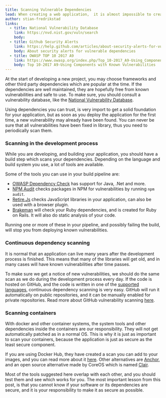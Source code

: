 ```yaml
---
title: Scanning Vulnerable Dependencies
lead: When creating a web application,  it is almost impossible to create it without relying on third party dependencies. But how do you know that the dependencies you use are secure?
author: stian-fredrikstad
links:
  - title: National Vulnerability Database
    link: https://nvd.nist.gov/vuln/search
    body:
  - title: Github Security Alerts
    link: https://help.github.com/articles/about-security-alerts-for-vulnerable-dependencies/
    body: About security alerts for vulnerable dependencies
  - title: OWASP TOP 10 2017 A9
    link: https://www.owasp.org/index.php/Top_10-2017_A9-Using_Components_with_Known_Vulnerabilities
    body: Top 10-2017 A9-Using Components with Known Vulnerabilities
--- 
```


At the start of developing a new project, you may choose frameworks and other third party dependencies which are popular at the time.
If the dependencies are well maintained, they are hopefully free from known vulnerabilities and safe to use.
To make sure, you should consult a vulnerability database, like the [National Vulnerability Database](https://nvd.nist.gov/vuln/search).

Using dependencies you can trust, is very import to get a solid foundation for your application, but as soon as you deploy the application for the first time, a new vulnerability may already have been found.
You can never be sure that all vulnerabilities have been fixed in library, thus you need to periodically scan them.

### Scanning in the development process

While you are developing, and building your application, you should have a build step which scans your dependencies.
Depending on the language and build system you use, a lot of tools are available. 

Some of the tools you can use in your build pipeline are:

- [OWASP Dependency Check](https://www.owasp.org/index.php/OWASP_Dependency_Check) has support for Java, .Net and more.
- [NPM Audit](https://docs.npmjs.com/auditing-package-dependencies-for-security-vulnerabilities) checks packages in NPM for vulnerabilities by running `npm audit`.
- [Retire.Js](https://retirejs.github.io) checks JavaScript libraries in your application, can also be used with a browser plugin.
- [Brakeman](https://brakemanscanner.org/) will check your Ruby dependencies, and is created for Ruby on Rails. It will also do static analysis of your code.

Running one or more of these in your pipeline, and possibly failing the build, will stop you from deploying known vulnerabilities.

### Continuous dependency scanning

It is normal that an application can live many years after the development process is finished.
This means that many of the libraries will get old, and in many cases will have known vulnerabilities after time passes.

To make sure we get a notice of new vulnerabilities, we should do the same scan as we do during the development process every day.
If the code is hosted on GitHub, and the code is written in one of the [supported languages](https://help.github.com/articles/listing-the-packages-that-a-repository-depends-on/), continuous dependency scanning is very easy.
GitHub will run it automatically on public repositories, and it can be manually enabled for private repositories. 
Read more about GitHub vulnerability scanning [here](https://help.github.com/articles/about-security-alerts-for-vulnerable-dependencies).
 
### Scanning containers

With docker and other container systems, the system tools and other dependencies inside the containers are our responsibility.
They will not get automatically patched as in a normal OS.
This is why it is just as important to scan your containers, because the application is just as secure as the least secure component.

If you are using Docker Hub, they have created a scan you can add to your images, and you can read more about it [here](https://docs.docker.com/v17.12/docker-cloud/builds/image-scan/#view-docker-security-scanning-results).
Other alternatives are [Anchor](https://anchore.com/), and an open source alternative made by CoreOS which is named [Clair](https://github.com/coreos/clair).

Most of the tools suggested here overlap with each other, and you should test them and see which works for you.
The most important lesson from this post, is that you cannot know if your software or its dependencies are secure, and it is your responsibility to make it as secure as possible.